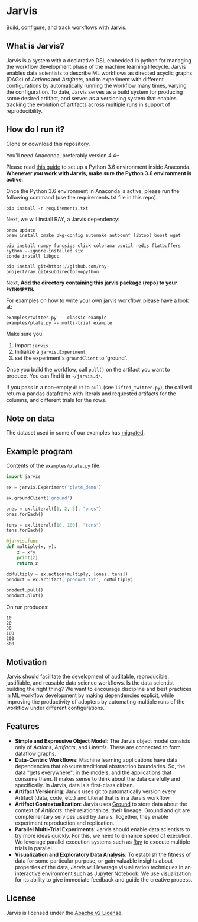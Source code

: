 Jarvis
=====

Build, configure, and track workflows with Jarvis.

## What is Jarvis?
Jarvis is a system with a declarative DSL embedded in python for managing the workflow development phase of the machine learning lifecycle. Jarvis enables data scientists to describe ML workflows as directed acyclic graphs (DAGs) of *Actions* and *Artifacts*, and to experiment with different configurations by automatically running the workflow many times, varying the configuration. To date, Jarvis serves as a build system for producing some desired artifact, and serves as a versioning system that enables tracking the evolution of artifacts across multiple runs in support of reproducibility.

## How do I run it?

Clone or download this repository.

You'll need Anaconda, preferably version 4.4+

Please read [this guide](https://conda.io/docs/user-guide/tasks/manage-environments.html) to set up a Python 3.6 environment inside Anaconda. **Whenever you work with Jarvis, make sure the Python 3.6 environment is active**.

Once the Python 3.6 environment in Anaconda is active, please run the following command (use the requirements.txt file in this repo):
```
pip install -r requirements.txt
```

Next, we will install RAY, a Jarvis dependency:

```
brew update
brew install cmake pkg-config automake autoconf libtool boost wget

pip install numpy funcsigs click colorama psutil redis flatbuffers cython --ignore-installed six
conda install libgcc

pip install git+https://github.com/ray-project/ray.git#subdirectory=python
```

Next, **Add the directory containing this jarvis package (repo) to your `PYTHONPATH`.**

For examples on how to write your own jarvis workflow, please have a look at:
```
examples/twitter.py -- classic example
examples/plate.py -- multi-trial example
```

Make sure you:
1. Import `jarvis`
2. Initialize a `jarvis.Experiment`
2. set the experiment's `groundClient` to 'ground'.

Once you build the workflow, call `pull()` on the artifact you want to produce. You can find it in `~/jarvis.d/`.

If you pass in a non-empty `dict` to `pull` (see `lifted_twitter.py`), the call will return a pandas dataframe with literals and requested artifacts for the columns, and different trials for the rows.

## Note on data

The dataset used in some of our examples has [migrated](https://drive.google.com/drive/folders/1kKtBETmx0bY2_mT9M6PlyPgvGYzBz-sn?usp=sharing).

## Example program
Contents of the `examples/plate.py` file:
```python
import jarvis

ex = jarvis.Experiment('plate_demo')

ex.groundClient('ground')

ones = ex.literal([1, 2, 3], "ones")
ones.forEach()

tens = ex.literal([10, 100], "tens")
tens.forEach()

@jarvis.func
def multiply(x, y):
    z = x*y
    print(z)
    return z

doMultiply = ex.action(multiply, [ones, tens])
product = ex.artifact('product.txt', doMultiply)

product.pull()
product.plot()
```
On run produces:
```shell
10
20
30
100
200
300
```

## Motivation
Jarvis should facilitate the development of auditable, reproducible, justifiable, and reusable data science workflows. Is the data scientist building the right thing? We want to encourage discipline and best practices in ML workflow development by making dependencies explicit, while improving the productivity of adopters by automating multiple runs of the workflow under different configurations. 

## Features
* **Simple and Expressive Object Model**:  The Jarvis object model consists only of *Actions*, *Artifacts*, and *Literals*. These are connected to form dataflow graphs.
* **Data-Centric Workflows**: Machine learning applications have data dependencies that obscure traditional abstraction boundaries. So, the data "gets everywhere": in the models, and the applications that consume them. It makes sense to think about the data carefully and specifically. In Jarvis, data is a first-class citizen.
* **Artifact Versioning**: Jarvis uses git to automatically version every Artifact (data, code, etc.) and Literal that is in a Jarvis workflow. 
* **Artifact Contextualization**: Jarvis uses [Ground](http://www.ground-context.org/) to store data about the context of *Artifacts*: their relationships, their lineage. Ground and git are complementary services used by Jarvis. Together, they enable experiment reproduction and replication. 
* **Parallel Multi-Trial Experiments**: Jarvis should enable data scientists to try more ideas quickly. For this, we need to enhance speed of execution. We leverage parallel execution systems such as [Ray](https://github.com/ray-project/ray) to execute multiple trials in parallel.
* **Visualization and Exploratory Data Analysis**: To establish the fitness of data for some particular purpose, or gain valuable insights about properties of the data, Jarvis will leverage visualization techniques in an interactive environment such as Jupyter Notebook. We use visualization for its ability to give immediate feedback and guide the creative process.


## License
Jarvis is licensed under the [Apache v2 License](https://www.apache.org/licenses/LICENSE-2.0).
